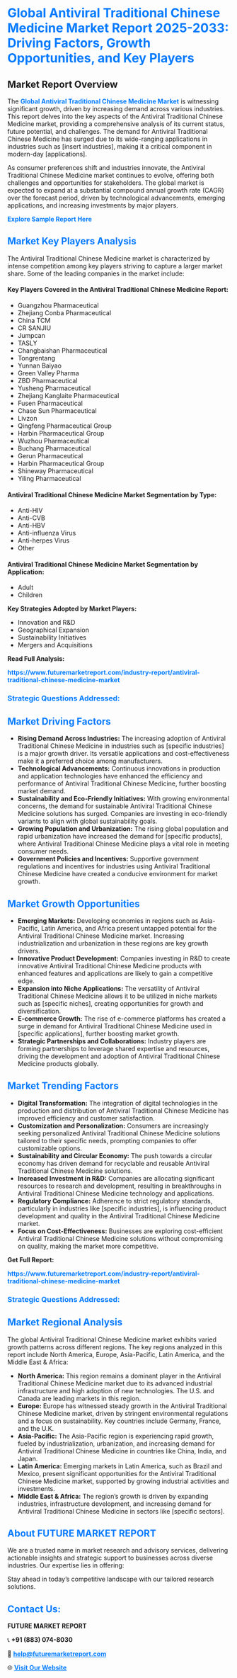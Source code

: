 <h1 style="color: #007BFF;">Global Antiviral Traditional Chinese Medicine Market Report 2025-2033: Driving Factors, Growth Opportunities, and Key Players</h1>

<section id="overview">
<h2>Market Report Overview</h2>
<p>The <a href="https://www.futuremarketreport.com/industry-report/antiviral-traditional-chinese-medicine-market" style="color: #007BFF; text-decoration: none;"><strong>Global Antiviral Traditional Chinese Medicine Market</strong></a> is witnessing significant growth, driven by increasing demand across various industries. This report delves into the key aspects of the Antiviral Traditional Chinese Medicine market, providing a comprehensive analysis of its current status, future potential, and challenges. The demand for Antiviral Traditional Chinese Medicine has surged due to its wide-ranging applications in industries such as [insert industries], making it a critical component in modern-day [applications].</p>
<p>As consumer preferences shift and industries innovate, the Antiviral Traditional Chinese Medicine market continues to evolve, offering both challenges and opportunities for stakeholders. The global market is expected to expand at a substantial compound annual growth rate (CAGR) over the forecast period, driven by technological advancements, emerging applications, and increasing investments by major players.</p>
</section>

<section id="overview">
<p><a href="https://www.futuremarketreport.com/request-sample/reportId=78147" style="color: #007BFF; text-decoration: none;"><strong>Explore Sample Report Here</strong></a></p>
</section>

<section id="key-players">
<h2 style="color: #007BFF;">Market Key Players Analysis</h2>
<p>The Antiviral Traditional Chinese Medicine market is characterized by intense competition among key players striving to capture a larger market share. Some of the leading companies in the market include:</p>
<h4>Key Players Covered in the Antiviral Traditional Chinese Medicine Report:</h4>
<ul><li>Guangzhou Pharmaceutical</li><li>Zhejiang Conba Pharmaceutical</li><li>China TCM</li><li>CR SANJIU</li><li>Jumpcan</li><li>TASLY</li><li>Changbaishan Pharmaceutical</li><li>Tongrentang</li><li>Yunnan Baiyao</li><li>Green Valley Pharma</li><li>ZBD Pharmaceutical</li><li>Yusheng Pharmaceutical</li><li>Zhejiang Kanglaite Pharmaceutical</li><li>Fusen Pharmaceutical</li><li>Chase Sun Pharmaceutical</li><li>Livzon</li><li>Qingfeng Pharmaceutical Group</li><li>Harbin Pharmaceutical Group</li><li>Wuzhou Pharmaceutical</li><li>Buchang Pharmaceutical</li><li>Gerun Pharmaceutical</li><li>Harbin Pharmaceutical Group</li><li>Shineway Pharmaceutical</li><li>Yiling Pharmaceutical</li></ul>
<h4>Antiviral Traditional Chinese Medicine Market Segmentation by Type:</h4>
<ul><li>Anti-HIV</li><li>Anti-CVB</li><li>Anti-HBV</li><li>Anti-influenza Virus</li><li>Anti-herpes Virus</li><li>Other</li></ul>

<h4>Antiviral Traditional Chinese Medicine Market Segmentation by Application:</h4>
<ul><li>Adult</li><li>Children</li></ul>
<p><strong>Key Strategies Adopted by Market Players:</strong></p>
<ul>
<li>Innovation and R&D</li>
<li>Geographical Expansion</li>
<li>Sustainability Initiatives</li>
<li>Mergers and Acquisitions</li>
</ul>
</section>

<section>
<p><strong>Read Full Analysis: </strong></p><a href="https://www.futuremarketreport.com/industry-report/antiviral-traditional-chinese-medicine-market" style="color: #007BFF; text-decoration: none;"><strong>https://www.futuremarketreport.com/industry-report/antiviral-traditional-chinese-medicine-market</strong></a>
<h3 style="color: #007BFF;">Strategic Questions Addressed:</h3>
</section>

<section id="driving-factors">
<h2 style="color: #007BFF;">Market Driving Factors</h2>
<ul>
<li><strong>Rising Demand Across Industries:</strong> The increasing adoption of Antiviral Traditional Chinese Medicine in industries such as [specific industries] is a major growth driver. Its versatile applications and cost-effectiveness make it a preferred choice among manufacturers.</li>
<li><strong>Technological Advancements:</strong> Continuous innovations in production and application technologies have enhanced the efficiency and performance of Antiviral Traditional Chinese Medicine, further boosting market demand.</li>
<li><strong>Sustainability and Eco-Friendly Initiatives:</strong> With growing environmental concerns, the demand for sustainable Antiviral Traditional Chinese Medicine solutions has surged. Companies are investing in eco-friendly variants to align with global sustainability goals.</li>
<li><strong>Growing Population and Urbanization:</strong> The rising global population and rapid urbanization have increased the demand for [specific products], where Antiviral Traditional Chinese Medicine plays a vital role in meeting consumer needs.</li>
<li><strong>Government Policies and Incentives:</strong> Supportive government regulations and incentives for industries using Antiviral Traditional Chinese Medicine have created a conducive environment for market growth.</li>
</ul>
</section>

<section id="growth-opportunities">
<h2 style="color: #007BFF;">Market Growth Opportunities</h2>
<ul>
<li><strong>Emerging Markets:</strong> Developing economies in regions such as Asia-Pacific, Latin America, and Africa present untapped potential for the Antiviral Traditional Chinese Medicine market. Increasing industrialization and urbanization in these regions are key growth drivers.</li>
<li><strong>Innovative Product Development:</strong> Companies investing in R&D to create innovative Antiviral Traditional Chinese Medicine products with enhanced features and applications are likely to gain a competitive edge.</li>
<li><strong>Expansion into Niche Applications:</strong> The versatility of Antiviral Traditional Chinese Medicine allows it to be utilized in niche markets such as [specific niches], creating opportunities for growth and diversification.</li>
<li><strong>E-commerce Growth:</strong> The rise of e-commerce platforms has created a surge in demand for Antiviral Traditional Chinese Medicine used in [specific applications], further boosting market growth.</li>
<li><strong>Strategic Partnerships and Collaborations:</strong> Industry players are forming partnerships to leverage shared expertise and resources, driving the development and adoption of Antiviral Traditional Chinese Medicine products globally.</li>
</ul>
</section>

<section id="trending-factors">
<h2 style="color: #007BFF;">Market Trending Factors</h2>
<ul>
<li><strong>Digital Transformation:</strong> The integration of digital technologies in the production and distribution of Antiviral Traditional Chinese Medicine has improved efficiency and customer satisfaction.</li>
<li><strong>Customization and Personalization:</strong> Consumers are increasingly seeking personalized Antiviral Traditional Chinese Medicine solutions tailored to their specific needs, prompting companies to offer customizable options.</li>
<li><strong>Sustainability and Circular Economy:</strong> The push towards a circular economy has driven demand for recyclable and reusable Antiviral Traditional Chinese Medicine solutions.</li>
<li><strong>Increased Investment in R&D:</strong> Companies are allocating significant resources to research and development, resulting in breakthroughs in Antiviral Traditional Chinese Medicine technology and applications.</li>
<li><strong>Regulatory Compliance:</strong> Adherence to strict regulatory standards, particularly in industries like [specific industries], is influencing product development and quality in the Antiviral Traditional Chinese Medicine market.</li>
<li><strong>Focus on Cost-Effectiveness:</strong> Businesses are exploring cost-efficient Antiviral Traditional Chinese Medicine solutions without compromising on quality, making the market more competitive.</li>
</ul>
</section>

<section>
<p><strong>Get Full Report: </strong></p><a href="https://www.futuremarketreport.com/industry-report/antiviral-traditional-chinese-medicine-market" style="color: #007BFF; text-decoration: none;"><strong>https://www.futuremarketreport.com/industry-report/antiviral-traditional-chinese-medicine-market</strong></a>
<h3 style="color: #007BFF;">Strategic Questions Addressed:</h3>
</section>


<section id="regional-analysis">
<h2 style="color: #007BFF;">Market Regional Analysis</h2>
<p>The global Antiviral Traditional Chinese Medicine market exhibits varied growth patterns across different regions. The key regions analyzed in this report include North America, Europe, Asia-Pacific, Latin America, and the Middle East & Africa:</p>
<ul>
<li><strong>North America:</strong> This region remains a dominant player in the Antiviral Traditional Chinese Medicine market due to its advanced industrial infrastructure and high adoption of new technologies. The U.S. and Canada are leading markets in this region.</li>
<li><strong>Europe:</strong> Europe has witnessed steady growth in the Antiviral Traditional Chinese Medicine market, driven by stringent environmental regulations and a focus on sustainability. Key countries include Germany, France, and the U.K.</li>
<li><strong>Asia-Pacific:</strong> The Asia-Pacific region is experiencing rapid growth, fueled by industrialization, urbanization, and increasing demand for Antiviral Traditional Chinese Medicine in countries like China, India, and Japan.</li>
<li><strong>Latin America:</strong> Emerging markets in Latin America, such as Brazil and Mexico, present significant opportunities for the Antiviral Traditional Chinese Medicine market, supported by growing industrial activities and investments.</li>
<li><strong>Middle East & Africa:</strong> The region’s growth is driven by expanding industries, infrastructure development, and increasing demand for Antiviral Traditional Chinese Medicine in sectors like [specific sectors].</li>
</ul>
</section>

<footer>
<h2 style="color: #007BFF;">About FUTURE MARKET REPORT</h2>
<p>We are a trusted name in market research and advisory services, delivering actionable insights and strategic support to businesses across diverse industries. Our expertise lies in offering:</p>

<p>Stay ahead in today’s competitive landscape with our tailored research solutions.</p>

<h2 style="color: #007BFF;">Contact Us:</h2>
<p><strong>FUTURE MARKET REPORT</strong></p>
<p>📞 <strong>+91 (883) 074-8030</strong></p>
<p>📧 <strong><a href="mailto:help@futuremarketreport.com" style="color: #007BFF;">help@futuremarketreport.com</a></strong></p>
<p>🌐 <strong><a href="https://www.futuremarketreport.com/" style="color: #007BFF;">Visit Our Website</a></strong></p>
</footer>